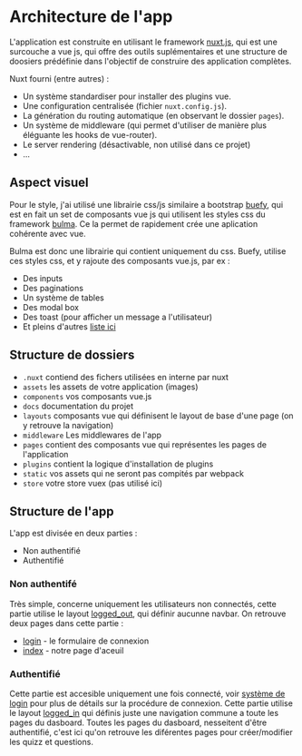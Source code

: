 # Architecture de l'app

L'application est construite en utilisant le framework [nuxt.js](https://nuxtjs.org), qui est une surcouche a vue js, qui offre des outils suplémentaires et une structure de doosiers prédéfinie dans l'objectif de construire des application complètes.

Nuxt fourni (entre autres) :

* Un système standardiser pour installer des plugins vue.
* Une configuration centralisée (fichier `nuxt.config.js`).
* La génération du routing automatique (en observant le dossier `pages`).
* Un système de middleware (qui permet d'utiliser de manière plus éléguante les hooks de vue-router).
* Le server rendering (désactivable, non utilisé dans ce projet)
* ...

## Aspect visuel

Pour le style, j'ai utilisé une librairie css/js similaire a bootstrap [buefy](https://buefy.github.io/documentation), qui est en fait un set de composants vue js qui utilisent les styles css du framework [bulma](https://bulma.io/documentation/). Ce la permet de rapidement crée une aplication cohérente avec vue.

Bulma est donc une librairie qui contient uniquement du css.
Buefy, utilise ces styles css, et y rajoute des composants vue.js, par ex :
* Des inputs
* Des paginations
* Un système de tables
* Des modal box
* Des toast (pour afficher un message a l'utilisateur)
* Et pleins d'autres [liste ici](https://buefy.github.io/documentation)

## Structure de dossiers

* `.nuxt` contiend des fichers utilisées en interne par nuxt
* `assets` les assets de votre application (images)
* `components` vos composants vue.js
* `docs` documentation du projet
* `layouts` composants vue qui définisent le layout de base d'une page (on y retrouve la navigation)
* `middleware` Les middlewares de l'app
* `pages` contient des composants vue qui représentes les pages de l'application
* `plugins` contient la logique d'installation de plugins
* `static` vos assets qui ne seront pas compités par webpack
* `store` votre store vuex (pas utilisé ici)

## Structure de l'app

L'app est divisée en deux parties :
* Non authentifié
* Authentifié

### Non authentifé

Très simple, concerne uniquement les utilisateurs non connectés, cette partie utilise le layout [logged_out](../layouts/logged_out.vue), qui définir aucunne navbar.
On retrouve deux pages dans cette partie :
* [login](../pages/login.vue) - le formulaire de connexion
* [index](../pages/index.vue) - notre page d'aceuil

### Authentifié

Cette partie est accesible uniquement une fois connecté, voir [système de login](./systeme_de_login.md) pour plus de détails sur la procédure de connexion.
Cette partie utilise le layout [logged_in](../layouts/logged_in.vue) qui définis juste une navigation commune a toute les pages du dasboard.
Toutes les pages du dasboard, nesseitent d'être authentifié, c'est ici qu'on retrouve les diférentes pages pour créer/modifier les quizz et questions.